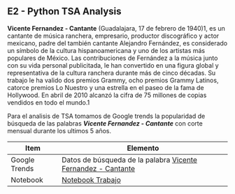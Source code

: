 ## E2 - Python TSA Analysis

**Vicente Fernandez - Cantante** (Guadalajara, 17 de febrero de 1940)1, es un cantante de música ranchera, empresario, productor discográfico y actor mexicano, padre del también cantante Alejandro Fernández, es considerado un símbolo de la cultura hispanoamericana y uno de los artistas más populares de México. Las contribuciones de Fernández a la música junto con su vida personal publicitada, le han convertido en una figura global y representativa de la cultura ranchera durante más de cinco décadas. Su trabajo le ha valido dos premios Grammy, ocho premios Grammy Latinos, catorce premios Lo Nuestro y una estrella en el paseo de la fama de Hollywood. En abril de 2010 alcanzó la cifra de 75 millones de copias vendidos en todo el mundo.1

Para el analisis de TSA tomamos de Google trends la popularidad de búsqueda de las palabras ***Vicente Fernandez - Cantante*** con corte mensual durante los ultimos 5 años.

| Item | Elemento |
| --- | --- |
| Google Trends | Datos de búsqueda de la palabra   [Vicente Fernandez - Cantante](https://trends.google.es/trends/explore?date=today%205-y&geo=CO&q=%2Fm%2F067swc)|
| Notebook |   [Notebook Trabajo](https://github.com/jega1228/MAAD_Grupo_1/blob/40fb05a3cefb754db200445a1d0317c0771b6327/E2%20-%20Python%20TSA%20Analysis.ipynb)|





